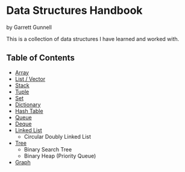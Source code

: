 # Data Structures Handbook

by Garrett Gunnell

This is a collection of data structures I have learned and worked with.

## Table of Contents

* [Array](array.md)
* [List / Vector](list.md)
* [Stack](stack.md)
* [Tuple](tuple.md)
* [Set](set.md)
* [Dictionary](dictionary.md)
* [Hash Table](hash_table.md)
* [Queue](queue.md)
* [Deque](deque.md)
* [Linked List](linked_list.md)
    * Circular Doubly Linked List
* [Tree](tree.md)
    * Binary Search Tree
    * Binary Heap (Priority Queue)
* [Graph](graph.md)
